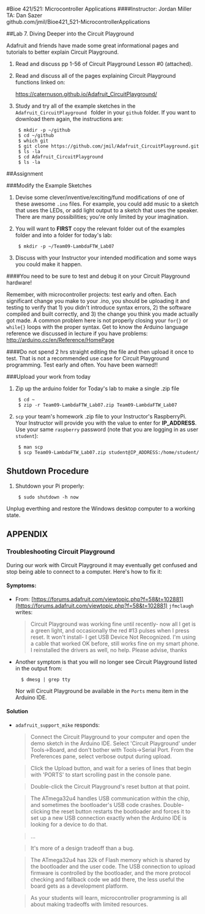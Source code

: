 #Bioe 421/521: Microcontroller Applications
####Instructor: Jordan Miller<br>TA: Dan Sazer<br>github.com/jmil/Bioe421_521-MicrocontrollerApplications

##Lab 7. Diving Deeper into the Circuit Playground

Adafruit and friends have made some great informational pages and tutorials to better explain Circuit Playground.

1. Read and discuss pp 1-56 of Circuit Playground Lesson #0 (attached).

1. Read and discuss all of the pages explaining Circuit Playground functions linked on:

	https://caternuson.github.io/Adafruit_CircuitPlayground/

1. Study and try all of the example sketches in the `Adafruit_CircuitPlayground ` folder in your `github` folder. If you want to download them again, the instructions are:

		$ mkdir -p ~/github
		$ cd ~/github
		$ which git
		$ git clone https://github.com/jmil/Adafruit_CircuitPlayground.git
		$ ls -la
		$ cd Adafruit_CircuitPlayground
		$ ls -la

##Assignment

###Modify the Example Sketches
		
1. Devise some clever/inventive/exciting/fund modifications of one of these awesome `.ino` files. For example, you could add music to a sketch that uses the LEDs, or add light output to a sketch that uses the speaker. There are many possibilities; you're only limited by your imagination.

1. You will want to **FIRST** copy the relevant folder out of the examples folder and into a folder for today's lab:

		$ mkdir -p ~/Team09-LambdaFTW_Lab07
	
1. Discuss with your Instructor your intended modification and some ways you could make it happen.

####You need to be sure to test and debug it on your Circuit Playground hardware!

Remember, with microcontroller projects: test early and often. Each significant change you make to your .ino, you should be uploading it and testing to verify that 1) you didn't introduce syntax errors, 2) the software compiled and built correctly, and 3) the change you think you made actually got made. A common problem here is not properly closing your `for{}` or `while{}` loops with the proper syntax. Get to know the Arduino language reference we discussed in lecture if you have problems: http://arduino.cc/en/Reference/HomePage

####Do not spend 2 hrs straight editing the file and then upload it once to test. That is not a recommended use case for Circuit Playground programming. Test early and often. You have been warned!!


###Upload your work from today

1. Zip up the arduino folder for Today's lab to make a single .zip file

		$ cd ~
		$ zip -r Team09-LambdaFTW_Lab07.zip Team09-LambdaFTW_Lab07

1. `scp` your team's homework .zip file to your Instructor's RaspberryPi. Your Instructor will provide you with the value to enter for **IP_ADDRESS**. Use your same `raspberry` password (note that you are logging in as user `student`):

		$ man scp
		$ scp Team09-LambdaFTW_Lab07.zip student@IP_ADDRESS:/home/student/



## Shutdown Procedure

1. Shutdown your Pi properly:

		$ sudo shutdown -h now

 Unplug everthing and restore the Windows desktop computer to a working state.







## APPENDIX

### Troubleshooting Circuit Playground

During our work with Circuit Playground it may eventually get confused and stop being able to connect to a computer. Here's how to fix it:


#### Symptoms:	
* From: [https://forums.adafruit.com/viewtopic.php?f=58&t=102881](https://forums.adafruit.com/viewtopic.php?f=58&t=102881)
	`jfmclaugh` writes:
	> Circuit Playground was working fine until recently- now all I get is a green light, and occasionally the red #13 pulses when I press reset. It won't install- I get USB Device Not Recognized. I'm using a cable that worked OK before, still works fine on my smart phone. I reinstalled the drivers as well, no help. Please advise, thanks


* Another symptom is that you will no longer see Circuit Playground listed in the output from:

		$ dmesg | grep tty

	Nor will Circuit Playground be available in the `Ports` menu item in the Arduino IDE.


#### Solution 
* `adafruit_support_mike` responds:

	>Connect the Circuit Playground to your computer and open the demo sketch in the Arduino IDE. Select 'Circuit Playground' under Tools->Board, and don't bother with Tools->Serial Port. From the Preferences pane, select verbose output during upload.

	>Click the Upload button, and wait for a series of lines that begin with 'PORTS' to start scrolling past in the console pane.

	>Double-click the Circuit Playground's reset button at that point.

	>The ATmega32u4 handles USB communication within the chip, and sometimes the bootloader's USB code crashes. Double-clicking the reset button restarts the bootloader and forces it to set up a new USB connection exactly when the Arduino IDE is looking for a device to do that.

	> ...

	> It's more of a design tradeoff than a bug.

	> The ATmega32u4 has 32k of Flash memory which is shared by the bootloader and the user code. The USB connection to upload firmware is controlled by the bootloader, and the more protocol checking and fallback code we add there, the less useful the board gets as a development platform.

	> As your students will learn, microcontroller programming is all about making tradeoffs with limited resources.



